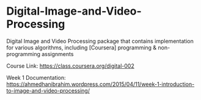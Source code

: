 # Digital-Image-and-Video-Processing
Digital Image and Video Processing package that contains implementation for various algorithms, including [Coursera] programming &amp; non-programming assignments

Course Link: https://class.coursera.org/digital-002

Week 1 Documentation: https://ahmedhanibrahim.wordpress.com/2015/04/11/week-1-introduction-to-image-and-video-processing/


